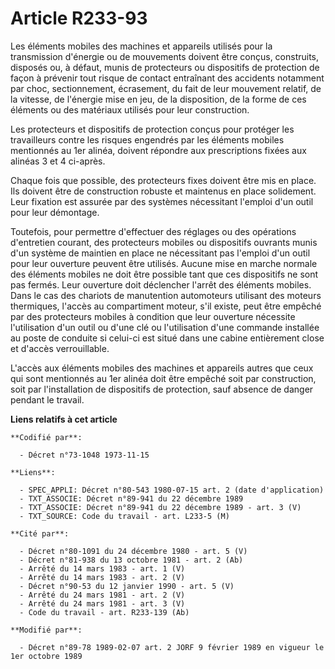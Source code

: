 # Article R233-93

Les éléments mobiles des machines et appareils utilisés pour la transmission d'énergie ou de mouvements doivent être conçus,
construits, disposés ou, à défaut, munis de protecteurs ou dispositifs de protection de façon à prévenir tout risque de
contact entraînant des accidents notamment par choc, sectionnement, écrasement, du fait de leur mouvement relatif, de la
vitesse, de l'énergie mise en jeu, de la disposition, de la forme de ces éléments ou des matériaux utilisés pour leur
construction.

Les protecteurs et dispositifs de protection conçus pour protéger les travailleurs contre les risques engendrés par les
éléments mobiles mentionnés au 1er alinéa, doivent répondre aux prescriptions fixées aux alinéas 3 et 4 ci-après.

Chaque fois que possible, des protecteurs fixes doivent être mis en place. Ils doivent être de construction robuste et
maintenus en place solidement. Leur fixation est assurée par des systèmes nécessitant l'emploi d'un outil pour leur
démontage.

Toutefois, pour permettre d'effectuer des réglages ou des opérations d'entretien courant, des protecteurs mobiles ou
dispositifs ouvrants munis d'un système de maintien en place ne nécessitant pas l'emploi d'un outil pour leur ouverture
peuvent être utilisés. Aucune mise en marche normale des éléments mobiles ne doit être possible tant que ces dispositifs ne
sont pas fermés. Leur ouverture doit déclencher l'arrêt des éléments mobiles. Dans le cas des chariots de manutention
automoteurs utilisant des moteurs thermiques, l'accès au compartiment moteur, s'il existe, peut être empêché par des
protecteurs mobiles à condition que leur ouverture nécessite l'utilisation d'un outil ou d'une clé ou l'utilisation d'une
commande installée au poste de conduite si celui-ci est situé dans une cabine entièrement close et d'accès verrouillable.

L'accès aux éléments mobiles des machines et appareils autres que ceux qui sont mentionnés au 1er alinéa doit être empêché
soit par construction, soit par l'installation de dispositifs de protection, sauf absence de danger pendant le travail.

**Liens relatifs à cet article**

	**Codifié par**:

	  - Décret n°73-1048 1973-11-15

	**Liens**:

	  - SPEC_APPLI: Décret n°80-543 1980-07-15 art. 2 (date d'application)
	  - TXT_ASSOCIE: Décret n°89-941 du 22 décembre 1989
	  - TXT_ASSOCIE: Décret n°89-941 du 22 décembre 1989 - art. 3 (V)
	  - TXT_SOURCE: Code du travail - art. L233-5 (M)

	**Cité par**:

	  - Décret n°80-1091 du 24 décembre 1980 - art. 5 (V)
	  - Décret n°81-938 du 13 octobre 1981 - art. 2 (Ab)
	  - Arrêté du 14 mars 1983 - art. 1 (V)
	  - Arrêté du 14 mars 1983 - art. 2 (V)
	  - Décret n°90-53 du 12 janvier 1990 - art. 5 (V)
	  - Arrêté du 24 mars 1981 - art. 2 (V)
	  - Arrêté du 24 mars 1981 - art. 3 (V)
	  - Code du travail - art. R233-139 (Ab)

	**Modifié par**:

	  - Décret n°89-78 1989-02-07 art. 2 JORF 9 février 1989 en vigueur le 1er octobre 1989
